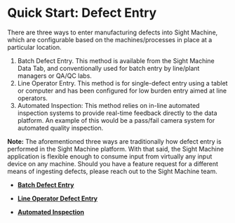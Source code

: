 # Quick Start: Defect Entry

There are three ways to enter manufacturing defects into Sight Machine, which are configurable based on the machines/processes in place at a particular location.

1.  Batch Defect Entry. This method is available from the Sight Machine Data Tab, and conventionally used for batch entry by line/plant managers or QA/QC labs.
2.  Line Operator Entry. This method is for single-defect entry using a tablet or computer and has been configured for low burden entry aimed at line operators.
3.  Automated Inspection: This method relies on in-line automated inspection systems to provide real-time feedback directly to the data platform. An example of this would be a pass/fail camera system for automated quality inspection.

**Note:** The aforementioned three ways are traditionally how defect entry is performed in the Sight Machine platform. With that said, the Sight Machine application is flexible enough to consume input from virtually any input device on any machine. Should you have a feature request for a different means of ingesting defects, please reach out to the Sight Machine team.

-   **[Batch Defect Entry](batchDefect.md)**  

-   **[Line Operator Defect Entry](lineOperatorDefectEntry.md)**  

-   **[Automated Inspection](autoDetectDefects.md)**  


